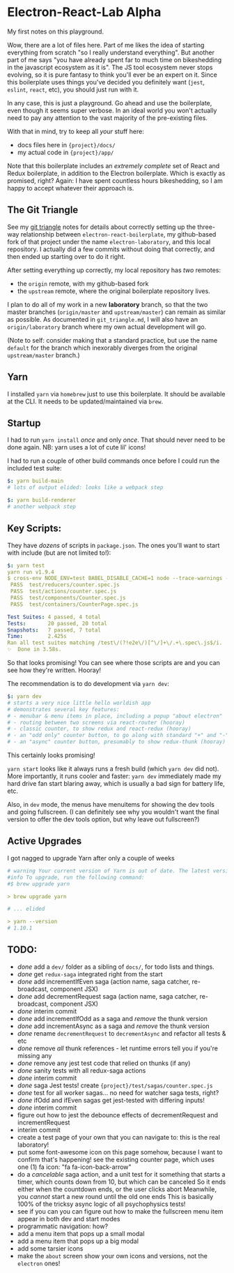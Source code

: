 # Electron-React-Lab Alpha

My first notes on this playground.

Wow, there are a lot of files here. Part of me likes the idea of starting
everything from scratch "so I really understand everything". But another part
of me says "you have already spent far to much time on bikeshedding in the
javascript ecosystem as it is". The JS tool ecosystem never stops evolving,
so it is pure fantasy to think you'll ever be an expert on it. Since this
boilerplate uses things you've decided you definitely want (`jest`, `eslint`,
`react`, etc), you should just run with it.

In any case, this is just a playground. Go ahead and use the boilerplate,
even though it seems super verbose. In an ideal world you won't actually
need to pay any attention to the vast majority of the pre-existing files.

With that in mind, try to keep all _your_ stuff here:

- docs files here in `{project}/docs/`
- my actual code in `{project}/app/`

Note that this boilerplate includes an _extremely complete_ set of React and
Redux boilerplate, in addition to the Electron boilerplate. Which is exactly as
promised, right? Again: I have spent countless hours bikeshedding, so I am
happy to accept whatever their approach is.

## The Git Triangle

See my [git triangle](./git_triangle.md) notes for details about correctly
setting up the three-way relationship between `electron-react-boilerplate`,
my github-based fork of that project under the name `electron-laboratory`,
and this local repository. I actually did a few commits without doing that
correctly, and then ended up starting over to do it right.

After setting everything up correctly, my local repository has _two_ remotes:

- the `origin` remote, with my github-based fork
- the `upstream` remote, where the original boilerplate repository lives.

I plan to do all of my work in a new **laboratory** branch, so that the two
master branches (`origin/master` and `upstream/master`) can remain as similar
as possible. As documented in `git_triangle.md`, I will also have an
`origin/laboratory` branch where my own actual development will go.

(Note to self: consider making that a standard practice, but use the name
`default` for the branch which inexorably diverges from the original
`upstream/master` branch.)

## Yarn

I installed `yarn` via `homebrew` just to use this boilerplate. It should be
available at the CLI. It needs to be updated/maintained via `brew`.

## Startup

I had to run `yarn install` _once_ and only _once_. That should never need
to be done again. NB: yarn uses a lot of cute lil' icons!

I had to run a couple of other build commands once before I could run the
included test suite:

```yml
$: yarn build-main
# lots of output elided: looks like a webpack step

$: yarn build-renderer
# another webpack step
```

## Key Scripts:

They have _dozens_ of scripts in `package.json`. The ones you'll want to start
with include (but are not limited to!):

```yml
$: yarn test
yarn run v1.9.4
$ cross-env NODE_ENV=test BABEL_DISABLE_CACHE=1 node --trace-warnings -r babel-register ./internals/scripts/RunTests.js
 PASS  test/reducers/counter.spec.js
 PASS  test/actions/counter.spec.js
 PASS  test/components/Counter.spec.js
 PASS  test/containers/CounterPage.spec.js

Test Suites: 4 passed, 4 total
Tests:       20 passed, 20 total
Snapshots:   7 passed, 7 total
Time:        2.425s
Ran all test suites matching /test\/(?!e2e\/)[^\/]+\/.+\.spec\.js$/i.
✨  Done in 3.58s.
```

So that looks promising! You can see where those scripts are and you can see
how they're written. Hooray!

The recommendation is to do development via `yarn dev`:

```yml
$: yarn dev
# starts a very nice little hello worldish app
# demonstrates several key features:
# - menubar & menu items in place, including a popup "about electron"
# - routing between two screens via react-router (hooray)
# - classic counter, to show redux and react-redux (hooray)
# - an "odd only" counter button, to go along with standard "+" and "-" buttons
# - an "async" counter button, presumably to show redux-thunk (hooray)
```

This certainly looks promising!

`yarn start` looks like it always runs a fresh build (which `yarn dev` did not).
More importantly, it runs cooler and faster: `yarn dev` immediately made my hard
drive fan start blaring away, which is usually a bad sign for battery life, etc.

Also, in `dev` mode, the menus have menuitems for showing the dev tools and going
fullscreen. (I can definitely see why you wouldn't want the final version to offer
the dev tools option, but why leave out fullscreen?)

## Active Upgrades

I got nagged to upgrade Yarn after only a couple of weeks

```yml
# warning Your current version of Yarn is out of date. The latest version is "1.10.1", while you're on "1.9.4".
#info To upgrade, run the following command:
#$ brew upgrade yarn

> brew upgrade yarn

# ... elided

> yarn --version
# 1.10.1
```

## TODO:

- _done_ add a `dev/` folder as a sibling of `docs/`, for todo lists and things.
- _done_ get `redux-saga` integrated right from the start
- _done_ add incrementIfEven saga (action name, saga catcher, re-broadcast, component JSX)
- _done_ add decrementRequest saga (action name, saga catcher, re-broadcast, component JSX)
- _done_ interim commit
- _done_ add incrementIfOdd as a saga and _remove_ the thunk version
- _done_ add incrementAsync as a saga and _remove_ the thunk version
- _done_ rename `decrementRequest` to `decrementAsync` and refactor all tests & etc
- _done_ remove _all_ thunk references - let runtime errors tell you if you're missing any
- _done_ remove any jest test code that relied on thunks (if any)
- _done_ sanity tests with all redux-saga actions
- _done_ interim commit
- _done_ saga Jest tests! create `{project}/test/sagas/counter.spec.js`
- _done_ test for all worker sagas... no need for watcher saga tests, right?
- _done_ ifOdd and ifEven sagas get jest-tested with differing inputs!
- _done_ interim commit
- figure out how to jest the debounce effects of decrementRequest and incrementRequest
- interim commit
- create a test page of your own that you can navigate to: this is the real laboratory!
- put some font-awesome icon on this page somehow, because I want to confirm that's happening!
  see the existing counter page, which uses one (1) fa icon: "fa fa-icon-back-arrow"
- do a _cancelable_ saga action, and a unit test for it
  something that starts a timer, which counts down from 10, but which can be canceled
  So it ends either when the countdown ends, or the user clicks abort
  Meanwhile, you _cannot_ start a new round until the old one ends
  This is basically 100% of the tricksy async logic of all psychophysics tests!
- see if you can you can figure out how to make the fullscreen menu item appear
  in both dev and start modes
- programmatic navigation: how?
- add a menu item that pops up a small modal
- add a menu item that pops up a big modal
- add some tarsier icons
- make the `about` screen show your own icons and versions, not the `electron` ones!
